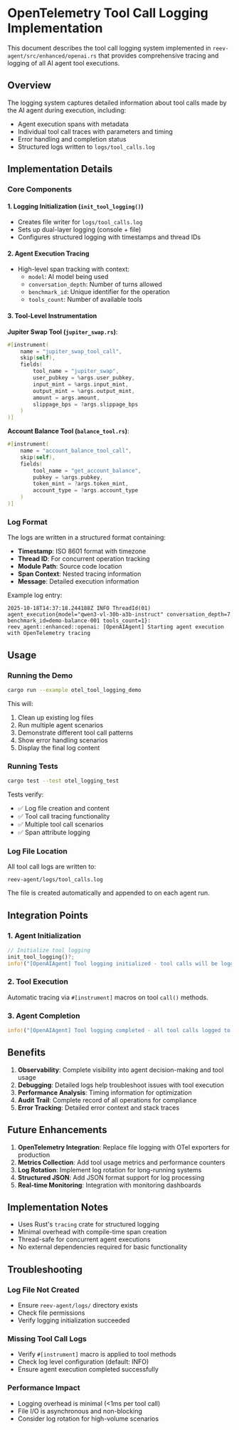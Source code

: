 # OpenTelemetry Tool Call Logging Implementation

This document describes the tool call logging system implemented in `reev-agent/src/enhanced/openai.rs` that provides comprehensive tracing and logging of all AI agent tool executions.

## Overview

The logging system captures detailed information about tool calls made by the AI agent during execution, including:
- Agent execution spans with metadata
- Individual tool call traces with parameters and timing
- Error handling and completion status
- Structured logs written to `logs/tool_calls.log`

## Implementation Details

### Core Components

#### 1. Logging Initialization (`init_tool_logging()`)
- Creates file writer for `logs/tool_calls.log`
- Sets up dual-layer logging (console + file)
- Configures structured logging with timestamps and thread IDs

#### 2. Agent Execution Tracing
- High-level span tracking with context:
  - `model`: AI model being used
  - `conversation_depth`: Number of turns allowed
  - `benchmark_id`: Unique identifier for the operation
  - `tools_count`: Number of available tools

#### 3. Tool-Level Instrumentation

**Jupiter Swap Tool (`jupiter_swap.rs`)**:
```rust
#[instrument(
    name = "jupiter_swap_tool_call",
    skip(self),
    fields(
        tool_name = "jupiter_swap",
        user_pubkey = %args.user_pubkey,
        input_mint = %args.input_mint,
        output_mint = %args.output_mint,
        amount = args.amount,
        slippage_bps = ?args.slippage_bps
    )
)]
```

**Account Balance Tool (`balance_tool.rs`)**:
```rust
#[instrument(
    name = "account_balance_tool_call",
    skip(self),
    fields(
        tool_name = "get_account_balance",
        pubkey = %args.pubkey,
        token_mint = ?args.token_mint,
        account_type = ?args.account_type
    )
)]
```

### Log Format

The logs are written in a structured format containing:
- **Timestamp**: ISO 8601 format with timezone
- **Thread ID**: For concurrent operation tracking
- **Module Path**: Source code location
- **Span Context**: Nested tracing information
- **Message**: Detailed execution information

Example log entry:
```
2025-10-18T14:37:18.244188Z INFO ThreadId(01) agent_execution{model="qwen3-vl-30b-a3b-instruct" conversation_depth=7 benchmark_id=demo-balance-001 tools_count=1}: reev_agent::enhanced::openai: [OpenAIAgent] Starting agent execution with OpenTelemetry tracing
```

## Usage

### Running the Demo

```bash
cargo run --example otel_tool_logging_demo
```

This will:
1. Clean up existing log files
2. Run multiple agent scenarios
3. Demonstrate different tool call patterns
4. Show error handling scenarios
5. Display the final log content

### Running Tests

```bash
cargo test --test otel_logging_test
```

Tests verify:
- ✅ Log file creation and content
- ✅ Tool call tracing functionality
- ✅ Multiple tool call scenarios
- ✅ Span attribute logging

### Log File Location

All tool call logs are written to:
```
reev-agent/logs/tool_calls.log
```

The file is created automatically and appended to on each agent run.

## Integration Points

### 1. Agent Initialization
```rust
// Initialize tool logging
init_tool_logging()?;
info!("[OpenAIAgent] Tool logging initialized - tool calls will be logged to logs/tool_calls.log");
```

### 2. Tool Execution
Automatic tracing via `#[instrument]` macros on tool `call()` methods.

### 3. Agent Completion
```rust
info!("[OpenAIAgent] Tool logging completed - all tool calls logged to logs/tool_calls.log");
```

## Benefits

1. **Observability**: Complete visibility into agent decision-making and tool usage
2. **Debugging**: Detailed logs help troubleshoot issues with tool execution
3. **Performance Analysis**: Timing information for optimization
4. **Audit Trail**: Complete record of all operations for compliance
5. **Error Tracking**: Detailed error context and stack traces

## Future Enhancements

1. **OpenTelemetry Integration**: Replace file logging with OTel exporters for production
2. **Metrics Collection**: Add tool usage metrics and performance counters
3. **Log Rotation**: Implement log rotation for long-running systems
4. **Structured JSON**: Add JSON format support for log processing
5. **Real-time Monitoring**: Integration with monitoring dashboards

## Implementation Notes

- Uses Rust's `tracing` crate for structured logging
- Minimal overhead with compile-time span creation
- Thread-safe for concurrent agent executions
- No external dependencies required for basic functionality

## Troubleshooting

### Log File Not Created
- Ensure `reev-agent/logs/` directory exists
- Check file permissions
- Verify logging initialization succeeded

### Missing Tool Call Logs
- Verify `#[instrument]` macro is applied to tool methods
- Check log level configuration (default: INFO)
- Ensure agent execution completed successfully

### Performance Impact
- Logging overhead is minimal (<1ms per tool call)
- File I/O is asynchronous and non-blocking
- Consider log rotation for high-volume scenarios
